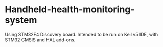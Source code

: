 # Handheld-health-monitoring-system
Using STM32F4 Discovery board.
Intended to be run on Keil v5 IDE, with STM32 CMSIS and HAL add-ons.
